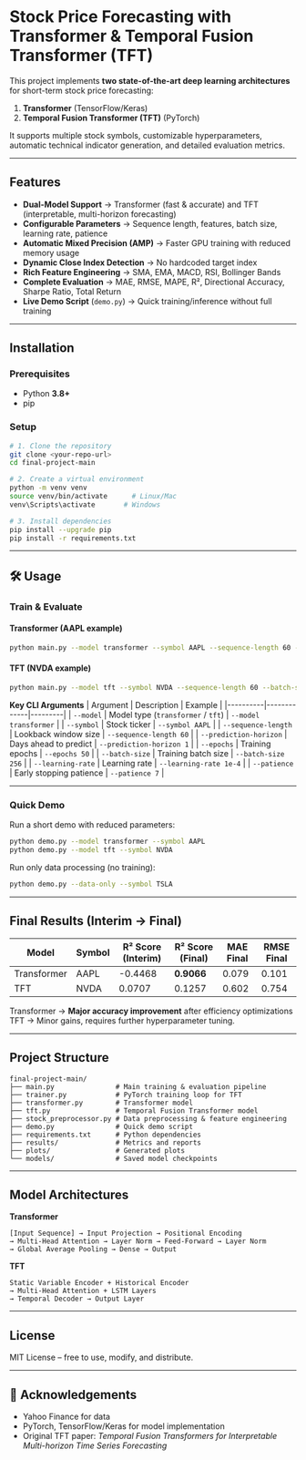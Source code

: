 # Stock Price Forecasting with Transformer & Temporal Fusion Transformer (TFT)

This project implements **two state-of-the-art deep learning architectures** for short-term stock price forecasting:
1. **Transformer** (TensorFlow/Keras)
2. **Temporal Fusion Transformer (TFT)** (PyTorch)

It supports multiple stock symbols, customizable hyperparameters, automatic technical indicator generation, and detailed evaluation metrics.

---

## Features

- **Dual-Model Support** → Transformer (fast & accurate) and TFT (interpretable, multi-horizon forecasting)
- **Configurable Parameters** → Sequence length, features, batch size, learning rate, patience
- **Automatic Mixed Precision (AMP)** → Faster GPU training with reduced memory usage
- **Dynamic Close Index Detection** → No hardcoded target index
- **Rich Feature Engineering** → SMA, EMA, MACD, RSI, Bollinger Bands
- **Complete Evaluation** → MAE, RMSE, MAPE, R², Directional Accuracy, Sharpe Ratio, Total Return
- **Live Demo Script** (`demo.py`) → Quick training/inference without full training

---

## Installation

### Prerequisites
- Python **3.8+**
- pip

### Setup
```bash
# 1. Clone the repository
git clone <your-repo-url>
cd final-project-main

# 2. Create a virtual environment
python -m venv venv
source venv/bin/activate      # Linux/Mac
venv\Scripts\activate       # Windows

# 3. Install dependencies
pip install --upgrade pip
pip install -r requirements.txt
```

---

## 🛠 Usage

### **Train & Evaluate**

#### Transformer (AAPL example)
```bash
python main.py --model transformer --symbol AAPL --sequence-length 60 --batch-size 256 --epochs 50 --learning-rate 1e-4 --patience 7
```

#### TFT (NVDA example)
```bash
python main.py --model tft --symbol NVDA --sequence-length 60 --batch-size 256 --epochs 50 --learning-rate 3e-4 --patience 7
```

**Key CLI Arguments**
| Argument | Description | Example |
|----------|-------------|---------|
| `--model` | Model type (`transformer` / `tft`) | `--model transformer` |
| `--symbol` | Stock ticker | `--symbol AAPL` |
| `--sequence-length` | Lookback window size | `--sequence-length 60` |
| `--prediction-horizon` | Days ahead to predict | `--prediction-horizon 1` |
| `--epochs` | Training epochs | `--epochs 50` |
| `--batch-size` | Training batch size | `--batch-size 256` |
| `--learning-rate` | Learning rate | `--learning-rate 1e-4` |
| `--patience` | Early stopping patience | `--patience 7` |

---

### **Quick Demo**
Run a short demo with reduced parameters:
```bash
python demo.py --model transformer --symbol AAPL
python demo.py --model tft --symbol NVDA
```

Run only data processing (no training):
```bash
python demo.py --data-only --symbol TSLA
```

---

## Final Results (Interim → Final)

| Model       | Symbol | R² Score (Interim) | R² Score (Final) | MAE Final | RMSE Final |
|-------------|--------|-------------------|------------------|-----------|------------|
| Transformer | AAPL   | -0.4468           | **0.9066**       | 0.079     | 0.101      | 
| TFT         | NVDA   | 0.0707            | 0.1257           | 0.602     | 0.754      | 

Transformer → **Major accuracy improvement** after efficiency optimizations
TFT → Minor gains, requires further hyperparameter tuning.

---

## Project Structure

```
final-project-main/
├── main.py               # Main training & evaluation pipeline
├── trainer.py            # PyTorch training loop for TFT
├── transformer.py        # Transformer model
├── tft.py                # Temporal Fusion Transformer model
├── stock_preprocessor.py # Data preprocessing & feature engineering
├── demo.py               # Quick demo script
├── requirements.txt      # Python dependencies
├── results/              # Metrics and reports
├── plots/                # Generated plots
└── models/               # Saved model checkpoints
```

---

## Model Architectures

**Transformer**
```
[Input Sequence] → Input Projection → Positional Encoding
→ Multi-Head Attention → Layer Norm → Feed-Forward → Layer Norm
→ Global Average Pooling → Dense → Output
```

**TFT**
```
Static Variable Encoder + Historical Encoder
→ Multi-Head Attention + LSTM Layers
→ Temporal Decoder → Output Layer
```

---

## License
MIT License – free to use, modify, and distribute.

---

## 🙌 Acknowledgements
- Yahoo Finance for data
- PyTorch, TensorFlow/Keras for model implementation
- Original TFT paper: *Temporal Fusion Transformers for Interpretable Multi-horizon Time Series Forecasting*
